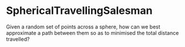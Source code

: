 # SphericalTravellingSalesman
Given a random set of points across a sphere, how can we best approximate a path between them so as to minimised the total distance travelled?
